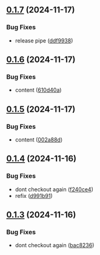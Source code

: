 ## [0.1.7](https://github.com/sergej-stk/notekeeper/compare/v0.1.6...v0.1.7) (2024-11-17)


### Bug Fixes

* release pipe ([ddf9938](https://github.com/sergej-stk/notekeeper/commit/ddf99383aebf78dc1220698ae77610fb4675dd83))



## [0.1.6](https://github.com/sergej-stk/notekeeper/compare/v0.1.5...v0.1.6) (2024-11-17)


### Bug Fixes

* content ([610d40a](https://github.com/sergej-stk/notekeeper/commit/610d40ac066434acbfe576d2720ebfbec564221e))



## [0.1.5](https://github.com/sergej-stk/notekeeper/compare/v0.1.4...v0.1.5) (2024-11-17)


### Bug Fixes

* content ([002a88d](https://github.com/sergej-stk/notekeeper/commit/002a88df20d94f8929cefbb2509d6c208ec8e4dc))



## [0.1.4](https://github.com/sergej-stk/notekeeper/compare/v0.1.3...v0.1.4) (2024-11-16)


### Bug Fixes

* dont checkout again ([f240ce4](https://github.com/sergej-stk/notekeeper/commit/f240ce4337f819ff56bd7f572087f0dc710481f6))
* refix ([d991b91](https://github.com/sergej-stk/notekeeper/commit/d991b91c62152efe0df4808b27f939418052f4f5))



## [0.1.3](https://github.com/sergej-stk/notekeeper/compare/v0.1.2...v0.1.3) (2024-11-16)


### Bug Fixes

* dont checkout again ([bac8236](https://github.com/sergej-stk/notekeeper/commit/bac82369a7846313520c09b4ad75e056c1b5954d))



